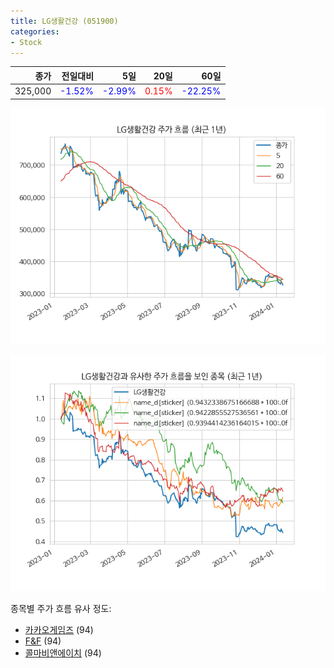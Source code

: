 ```yaml
---
title: LG생활건강 (051900)
categories:
- Stock
---
```


|종가|전일대비|5일|20일|60일|
|---:|-------:|--:|---:|---:|
|325,000|<span style="color: blue">-1.52%</span>|<span style="color: blue">-2.99%</span>|<span style="color: red">0.15%</span>|<span style="color: blue">-22.25%</span>|


<!-- more -->

![051900](/assets/images/stock/051900.png)

![051900](/assets/images/stock/051900_sim.png)

종목별 주가 흐름 유사 정도:
- [카카오게임즈](/stock/293490/) (94)
- [F&F](/stock/383220/) (94)
- [콜마비앤에이치](/stock/200130/) (94)